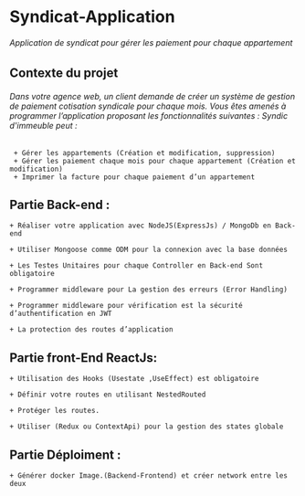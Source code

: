 # Syndicat-Application

###### Application de syndicat pour gérer les paiement pour chaque appartement

## Contexte du projet

###### Dans votre agence web, un client demande de créer un système de gestion de paiement cotisation syndicale pour chaque mois. Vous êtes amenés à programmer   l’application proposant les fonctionnalités suivantes : Syndic d'immeuble peut :

     + Gérer les appartements (Création et modification, suppression)
     + Gérer les paiement chaque mois pour chaque appartement (Création et modification)
     + Imprimer la facture pour chaque paiement d’un appartement
    
    
## Partie Back-end :

    + Réaliser votre application avec NodeJS(ExpressJs) / MongoDb en Back-end

    + Utiliser Mongoose comme ODM pour la connexion avec la base données

    + Les Testes Unitaires pour chaque Controller en Back-end Sont obligatoire

    + Programmer middleware pour La gestion des erreurs (Error Handling)

    + Programmer middleware pour vérification est la sécurité d’authentification en JWT

    + La protection des routes d’application




## Partie front-End ReactJs:

    + Utilisation des Hooks (Usestate ,UseEffect) est obligatoire

    + Définir votre routes en utilisant NestedRouted

    + Protéger les routes.

    + Utiliser (Redux ou ContextApi) pour la gestion des states globale


## Partie Déploiment :

    + Générer docker Image.(Backend-Frontend) et créer network entre les deux
